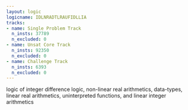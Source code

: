 ```yaml
---
layout: logic
logicname: IDLNRADTLRAUFIDLLIA
tracks:
- name: Single Problem Track
  n_insts: 37789
  n_excluded: 0
- name: Unsat Core Track
  n_insts: 92350
  n_excluded: 0
- name: Challenge Track
  n_insts: 6393
  n_excluded: 0
---
```

logic of integer difference logic, non-linear real arithmetics, data-types, linear real arithmetics, uninterpreted functions, and linear integer arithmetics